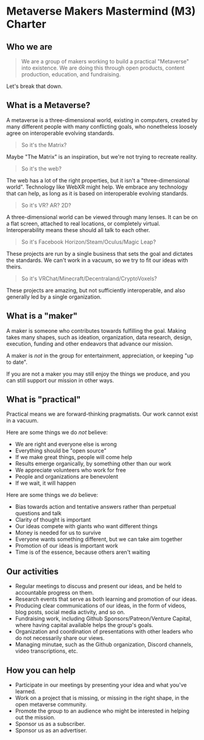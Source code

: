 # Metaverse Makers Mastermind (M3) Charter

## Who we are

> We are a group of makers working to build a practical "Metaverse" into existence.
> We are doing this through open products, content production, education, and fundraising.

Let's break that down.

## What is a Metaverse?

A metaverse is a three-dimensional world, existing in computers, created by many different people with many conflicting goals, who nonetheless loosely agree on interoperable evolving standards.

> So it's the Matrix?

Maybe "The Matrix" is an inspiration, but we're not trying to recreate reality.

> So it's the web?

The web has a lot of the right properties, but it isn't a "three-dimensional world". Technology like WebXR might help. We embrace any technology that can help, as long as it is based on interoperable evolving standards.

> So it's VR? AR? 2D?

A three-dimensional world can be viewed through many lenses. It can be on a flat screen, attached to real locations, or completely virtual. Interoperability means these should all talk to each other.

> So it's Facebook Horizon/Steam/Oculus/Magic Leap?

These projects are run by a single business that sets the goal and dictates the standards. We can't work in a vacuum, so we try to fit our ideas with theirs.

> So it's VRChat/Minecraft/Decentraland/CryptoVoxels?

These projects are amazing, but not sufficiently interoperable, and also generally led by a single organization.

## What is a "maker"

A maker is someone who contributes towards fulfilling the goal. Making takes many shapes, such as ideation, organization, data research, design, execution, funding and other endeavors that advance our mission.

A maker is _not_ in the group for entertainment, appreciation, or keeping "up to date".

If you are not a maker you may still enjoy the things we produce, and you can still support our mission in other ways.

## What is "practical"

Practical means we are forward-thinking pragmatists. Our work cannot exist in a vacuum.

Here are some things we do _not_ believe:

- We are right and everyone else is wrong
- Everything should be "open source"
- If we make great things, people will come help
- Results emerge organically, by something other than our work
- We appreciate volunteers who work for free
- People and organizations are benevolent
- If we wait, it will happen

Here are some things we _do_ believe:

- Bias towards action and tentative answers rather than perpetual questions and talk
- Clarity of thought is important
- Our ideas compete with giants who want different things
- Money is needed for us to survive
- Everyone wants something different, but we can take aim together
- Promotion of our ideas is important work
- Time is of the essence, because others aren't waiting

## Our activities

- Regular meetings to discuss and present our ideas, and be held to accountable progress on them.
- Research events that serve as both learning and promotion of our ideas.
- Producing clear communications of our ideas, in the form of videos, blog posts, social media activity, and so on.
- Fundraising work, including Github Sponsors/Patreon/Venture Capital, where having capital available helps the group's goals.
- Organization and coordination of presentations with other leaders who do not necessarily share our views.
- Managing minutae, such as the Github organization, Discord channels, video transcriptions, etc.

## How you can help

- Participate in our meetings by presenting your idea and what you've learned.
- Work on a project that is missing, or missing in the right shape, in the open metaverse community.
- Promote the group to an audience who might be interested in helping out the mission.
- Sponsor us as a subscriber.
- Sponsor us as an advertiser.
